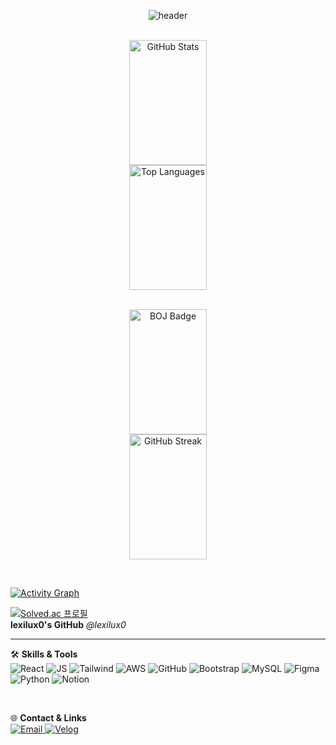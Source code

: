 <div align="center">

  <!-- header -->
  <img 
    src="https://capsule-render.vercel.app/api?type=waving&color=gradient&height=200&section=header&text=sins42k&fontSize=60&fontColor=ffffff&fontAlign=80" 
    alt="header" 
  />

  <br/>

  <!-- GitHub Stats & Top Langs -->
  <a href="https://github.com/sins42k">
    <img 
      src="https://github-readme-stats.vercel.app/api?username=sins42k&show_icons=true&theme=tokyonight&hide_border=true" 
      height="200" 
      width="49.7%"
      align="center" 
      alt="GitHub Stats" 
    />
  </a>
  <a href="https://github.com/sins42k?tab=repositories">
    <img 
      src="https://github-readme-stats.vercel.app/api/top-langs?username=sins42k&layout=compact&langs_count=8&theme=tokyonight&hide_border=true" 
      height="200" 
      width="49.7%"
      align="center" 
      alt="Top Languages" 
    />
  </a>

</div>

<br/>

<div align="center">

  <!-- BOJ & GitHub Streak -->
  <img 
    src="http://mazassumnida.wtf/api/v2/generate_badge?boj=triple07" 
    height="200" 
    width="49.7%"
    align="center"
    alt="BOJ Badge" 
  />
  <img 
    src="https://streak-stats.demolab.com/?user=sins42k&theme=tokyonight" 
    height="200" 
    width="49.7%"
    align="center" 
    alt="GitHub Streak" 
  />

</div>

<br/>

[![Activity Graph](https://github-readme-activity-graph.vercel.app/graph?username=sins42k&theme=tokyo-night)](https://github.com/sins42k/)

<!-- Solved.ac 미니 프로필 & 한줄 소개 -->
[![Solved.ac 프로필](http://mazassumnida.wtf/api/mini/generate_badge?boj=triple07)](https://solved.ac/triple07)  
**lexilux0's GitHub** *@lexilux0*

<hr>

🛠 **Skills & Tools**  
<img src="https://img.shields.io/badge/React-61DAFB?style=for-the-badge&logo=react&logoColor=white" alt="React" /> 
<img src="https://img.shields.io/badge/JavaScript-F7DF1E?style=for-the-badge&logo=javascript&logoColor=white" alt="JS" /> 
<img src="https://img.shields.io/badge/TailwindCSS-06B6D4?style=for-the-badge&logo=tailwindcss&logoColor=white" alt="Tailwind" /> 
<img src="https://img.shields.io/badge/AWS-232F3E?style=for-the-badge&logo=amazonaws&logoColor=white" alt="AWS" /> 
<img src="https://img.shields.io/badge/GitHub-181717?style=for-the-badge&logo=github&logoColor=white" alt="GitHub" /> 
<img src="https://img.shields.io/badge/Bootstrap-7952B3?style=for-the-badge&logo=bootstrap&logoColor=white" alt="Bootstrap" /> 
<img src="https://img.shields.io/badge/MySQL-4479A1?style=for-the-badge&logo=mysql&logoColor=white" alt="MySQL" /> 
<img src="https://img.shields.io/badge/Figma-F24E1E?style=for-the-badge&logo=figma&logoColor=white" alt="Figma" /> 
<img src="https://img.shields.io/badge/Python-3776AB?style=for-the-badge&logo=python&logoColor=white" alt="Python" /> 
<img src="https://img.shields.io/badge/Notion-000000?style=for-the-badge&logo=notion&logoColor=white" alt="Notion" />

<br/>

🌐 **Contact & Links**  
<a href="mailto:sins88705@gmail.com">
  <img src="https://img.shields.io/badge/chlwjddn070619@gmail.com-EA4335?style=for-the-badge&logo=gmail&logoColor=white" alt="Email" />
</a>
<a href="https://velog.io/@sins42k/posts">
  <img src="https://img.shields.io/badge/Velog-20C997?style=for-the-badge&logo=velog&logoColor=white" alt="Velog" />
</a>

<br/>

